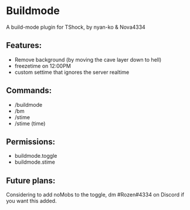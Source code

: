 # Buildmode
A build-mode plugin for TShock, by nyan-ko & Nova4334

## Features:

- Remove background (by moving the cave layer down to hell)
- freezetime on 12:00PM
- custom settime that ignores the server realtime

## Commands:

- /buildmode
- /bm
- /stime
- /stime (time)

## Permissions:

- buildmode.toggle
- buildmode.stime

## Future plans:

Considering to add noMobs to the toggle, dm #Rozen#4334 on Discord if you want this added.
